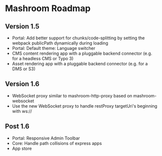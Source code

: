 
# Mashroom Roadmap

## Version 1.5

 * Portal: Add better support for chunks/code-splitting by setting the webpack publicPath dynamically during loading
 * Portal: Default theme: Language switcher
 * CMS content rendering app with a pluggable backend connector (e.g. for a headless CMS or Typo 3)
 * Asset rendering app with a pluggable backend connector (e.g. for a DMS or S3)

## Version 1.6

 * WebSocket proxy similar to mashroom-http-proxy based on mashroom-websocket
 * Use the new WebSocket proxy to handle restProxy targetUri's beginning with ws://

## Post 1.6

 * Portal: Responsive Admin Toolbar
 * Core: Handle path collisions of express apps
 * App store
